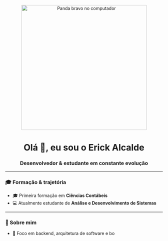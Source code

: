 <!-- GIF no topo -->
<p align="center">
  <img src="https://media1.tenor.com/m/H3-T_xCwPV4AAAAd/panda-angry.gif" width="400" alt="Panda bravo no computador" />
</p>

<h1 align="center">Olá 👋, eu sou o Erick Alcalde</h1>
<h3 align="center">Desenvolvedor & estudante em constante evolução</h3>

---

### 🎓 Formação & trajetória
- 🎓 Primeira formação em **Ciências Contábeis**  
- 💻 Atualmente estudante de **Análise e Desenvolvimento de Sistemas**  

---

### 🚀 Sobre mim
- 🌱 Foco em backend, arquitetura de software e bo
